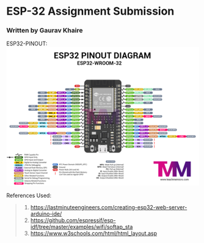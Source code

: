 # ESP-32 Assignment Submission

### Written by Gaurav Khaire

ESP32-PINOUT:<br>
![alt text](./ESP32-pinout-diagram.jpg) <br>

References Used:<br>
> 1. https://lastminuteengineers.com/creating-esp32-web-server-arduino-ide/
> 2. https://github.com/espressif/esp-idf/tree/master/examples/wifi/softap_sta
> 3. https://www.w3schools.com/html/html_layout.asp
  